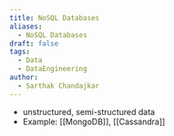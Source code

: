 ```yaml
---
title: NoSQL Databases
aliases:
  - NoSQL Databases
draft: false
tags:
  - Data
  - DataEngineering
author:
  - Sarthak Chandajkar
---
```

 - unstructured, semi-structured data
 - Example: [[MongoDB]], [[Cassandra]]

